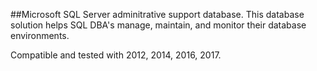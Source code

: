 ##Microsoft SQL Server adminitrative support database. 
This database solution helps SQL DBA's manage, maintain, and monitor their database environments. 

Compatible and tested with 2012, 2014, 2016, 2017.

